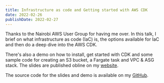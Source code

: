 ```yaml
---
title: Infrastructure as code and Getting started with AWS CDK
date: 2022-02-26
publishDate: 2022-02-27
---
```


Thanks to the Nairobi AWS User Group for having me over. In this talk, I brief on what infrastructure as code (IaC) is, the options available for IaC and then do a deep dive into the AWS CDK. 

There's also a demo on how to install, get started with CDK and some sample code for creating an S3 bucket, a Fargate task and VPC & ASG stack. The slides are published obline on my [website](https://slides.sathyasays.com/aws-fargate-ec2). 

The source code for the slides and demo is available on my [GitHub](https://github.com/SathyaBhat/talks-slides/tree/main/infra-as-code-awsug-nairobi).
